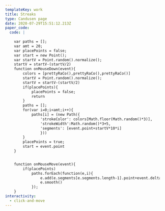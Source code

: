 ```yaml
---
templateKey: work
title: Streaks
type: Candusen page
date: 2020-07-29T15:51:12.213Z
paper_code:
  code: |
    
    var paths = [];
    var amt = 20;
    var placePoints = false;
    var start = new Point();
    var startV = Point.random().normalize();
    startV = startV-(startV/2)
    function onMouseDown(event){
    	colors = [prettyRaCo(),prettyRaCo(),prettyRaCo()]
    	startV = Point.random().normalize();
    	startV = startV-(startV/2)
    	if(placePoints){
    		placePoints = false;
    		return
    	}
    	paths = [];
    	for(var i=0;i<amt;i++){
    		paths[i] = (new Path({
    			'strokeColor': colors[Math.floor(Math.random()*3)],
    			'strokeWidth':Math.random()*3+5,
    			'segments': [event.point+startV*10*i]
    			}))
    	}
    	placePoints = true;
    	start = event.point
    }


    function onMouseMove(event){
    	if(placePoints)
    		paths.forEach(function(e,i){
    			e.add(e.segments[e.segments.length-1].point+event.delta)
    			e.smooth()
    		});
    }
interactivity:
  - click-and-move
---
```

